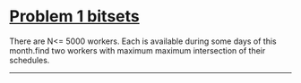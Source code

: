 <h1><a href="https://github.com/tanaykulkarni27/Competitive-programming/blob/master/bitset_prompt.cpp"> Problem 1 bitsets </a> </h1>
There are N<= 5000 workers. Each is available during some days of this month.find two workers with maximum  maximum intersection of their schedules.
<hr>
